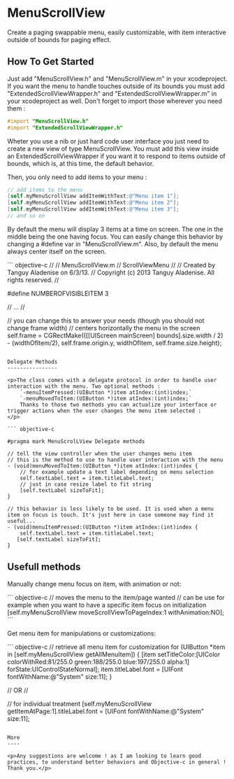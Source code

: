 MenuScrollView
==============

<p>Create a paging swappable menu, easily customizable, with item interactive outside of bounds for paging effect.</p>

How To Get Started
------------------

Just add "MenuScrollView.h" and "MenuScrollView.m" in your xcodeproject. If you want the menu to handle touches outside of its bounds you must add "ExtendedScrollViewWrapper.h" and "ExtendedScrollViewWrapper.m" in your xcodeproject as well. Don't forget to import those wherever you need them :

``` objective-c
#import "MenuScrollView.h"
#import "ExtendedScrollViewWrapper.h"
```

Wheter you use a nib or just hard code user interface you just need to create a new view of type MenuScrollView. 
You must add this view inside an ExtendedScrollViewWrapper if you want it to respond to items outside of bounds, which is, at this time, the default behavior.

Then, you only need to add items to your menu :

``` objective-c
// add items to the menu
[self.myMenuScrollView addItemWithText:@"Menu item 1"];
[self.myMenuScrollView addItemWithText:@"Menu item 2"];
[self.myMenuScrollView addItemWithText:@"Menu item 3"];
// and so on
```

<p>By default the menu will display 3 items at a time on screen. The one in the middle being the one having focus. You can easily change this behavior by changing a #define var in "MenuScrollView.m". Also, by default the menu always center itself on the screen.</p>
``` objective-c
//
//  MenuScrollView.m
//  ScrollViewMenu
//
//  Created by Tanguy Aladenise on 6/3/13.
//  Copyright (c) 2013 Tanguy Aladenise. All rights reserved.
//


#define NUMBEROFVISIBLEITEM 3

// ... //

// you can change this to answer your needs (though you should not change frame width)
// centers horizontally the menu in the screen
self.frame = CGRectMake(([[UIScreen mainScreen] bounds].size.width / 2) - (widthOfItem/2), self.frame.origin.y, widthOfItem, self.frame.size.height);


```

Delegate Methods
----------------

<p>The class comes with a delegate protocol in order to handle user interaction with the menu. Two optional methods :
    `-menuItemPressed:(UIButton *)item atIndex:(int)index;`
    `-menuMovedToItem:(UIButton *)item atIndex:(int)index;`
    Thanks to those two methods you can actualize your interface or trigger actions when the user changes the menu item selected :
</p>

``` objective-c

#pragma mark MenuScrolLView Delegate methods

// tell the view controller when the user changes menu item
// this is the method to use to handle user interaction with the menu
- (void)menuMovedToItem:(UIButton *)item atIndex:(int)index {
    // for example update a text label depending on menu selection
    self.textLabel.text = item.titleLabel.text;
    // just in case resize label to fit string
    [self.textLabel sizeToFit];
}

// this behavior is less likely to be used. It is used when a menu item on focus is touch. It's just here in case someone may find it useful...
- (void)menuItemPressed:(UIButton *)item atIndex:(int)index {
    self.textLabel.text = item.titleLabel.text;
   [self.textLabel sizeToFit];
}

```

Usefull methods
---------------

<p>Manually change menu focus on item, with animation or not:</p>
``` objective-c
// moves the menu to the item/page wanted
// can be use for example when you want to have a specific item focus on initialization
[self.myMenuScrollView moveScrollViewToPageIndex:1 withAnimation:NO];
```

<p>Get menu item for manipulations or customizations:</p>
``` objective-c
// retrieve all menu item for customization
for (UIButton *item in [self.myMenuScrollView getAllMenuItem]) {
    [item setTitleColor:[UIColor colorWithRed:81/255.0 green:188/255.0 blue:197/255.0 alpha:1] forState:UIControlStateNormal];
    item.titleLabel.font = [UIFont fontWithName:@"System" size:11];
}

// OR //

// for individual treatment
[self.myMenuScrollView getItemAtPage:1].titleLabel.font = [UIFont fontWithName:@"System" size:11];

```

More
----

<p>Any suggestions are welcome ! as I am looking to learn good practices, to understand better behaviors and Objective-c in general !
Thank you.</p>

